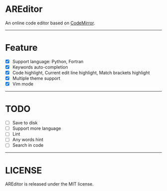 # AREditor
An online code editor based on [CodeMirror](https://codemirror.net/).

---

# Feature
- [x] Support language: Python, Fortran
- [x] Keywords auto-completion
- [x] Code highlight, Current edit line highlight, Match brackets highlight
- [x] Multiple theme support
- [x] Vim mode

---

# TODO
- [ ] Save to disk
- [ ] Support more language
- [ ] Lint
- [ ] Any words hint
- [ ] Search in code

--- 
# LICENSE
AREditor is released under the MIT license.
